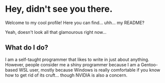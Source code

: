 # Hey, didn't see you there.

Welcome to my cool profile! Here you can find... uhh... my
README?

Yeah, doesn't look all that glamourous right now...

## What do I do?

I am a self-taught programmer that likes to write in just about
anything. However, people consider me a shiny programmer because
I am a Gentoo-based WSL user, mostly because Windows is really
comfortable if you know how to get rid of its cruft... though
NVIDIA is also a concern.
